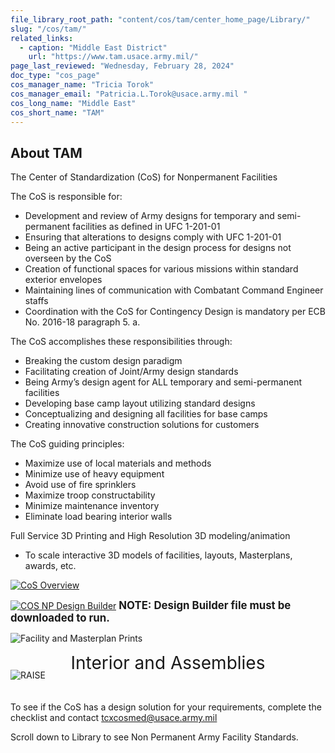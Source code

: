 ```yaml
---
file_library_root_path: "content/cos/tam/center_home_page/Library/"
slug: "/cos/tam/"
related_links:
  - caption: "Middle East District"
    url: "https://www.tam.usace.army.mil/"
page_last_reviewed: "Wednesday, February 28, 2024"
doc_type: "cos_page"
cos_manager_name: "Tricia Torok"
cos_manager_email: "Patricia.L.Torok@usace.army.mil "
cos_long_name: "Middle East"
cos_short_name: "TAM"
---
```


## About TAM

The Center of Standardization (CoS) for Nonpermanent Facilities

The CoS is responsible for:

- Development and review of Army designs for temporary and semi-permanent facilities as defined in UFC 1-201-01
- Ensuring that alterations to designs comply with UFC 1-201-01
- Being an active participant in the design process for designs not overseen by the CoS
- Creation of functional spaces for various missions within standard exterior envelopes
- Maintaining lines of communication with Combatant Command Engineer staffs
- Coordination with the CoS for Contingency Design is mandatory per ECB No. 2016-18 paragraph 5. a.

The CoS accomplishes these responsibilities through:

- Breaking the custom design paradigm
- Facilitating creation of Joint/Army design standards
- Being Army’s design agent for ALL temporary and semi-permanent facilities
- Developing base camp layout utilizing standard designs
- Conceptualizing and designing all facilities for base camps
- Creating innovative construction solutions for customers

The CoS guiding principles:

- Maximize use of local materials and methods
- Minimize use of heavy equipment
- Avoid use of fire sprinklers
- Maximize troop constructability
- Minimize maintenance inventory
- Eliminate load bearing interior walls

Full Service 3D Printing and High Resolution 3D modeling/animation

- To scale interactive 3D models of facilities, layouts, Masterplans, awards, etc.

[![CoS Overview](/admin/images/uploads/FY25_CoS_Facility_Overview.png)](https://rfpwizard.mrsi.erdc.dren.mil/MRSI/content/cos/tam/center_home_page/Library/FY25%20COS%20Facility%20Overview.pdf)

[![COS NP Design Builder](/admin/images/uploads/FY25_CoS_Design_Builder.png)](https://rfpwizard.mrsi.erdc.dren.mil/MRSI/content/cos/tam/center_home_page/Library/FY25CoS%20design%20Builder%20-%20must%20be%20downloaded%20-%2029JAN25.xlsx)
**<span style="font-size:larger;">NOTE: Design Builder file must be downloaded to run.</span>**

![Facility and Masterplan Prints](/admin/images/uploads/3d-facilities-and-masterplan-prints-TAM.png)

<div style="font-size:2em; text-align:center; font-weight:heavy; margin: 0; padding: 0; border:0;">Interior and Assemblies</div>
<div style="margin: 0; padding: 0; border:0; position: relative; top: -20px;">

![RAISE](/admin/images/uploads/raise-3d-models-TAM.png)

</div>

To see if the CoS has a design solution for your requirements, complete the checklist and contact tcxcosmed@usace.army.mil

Scroll down to Library to see Non Permanent Army Facility Standards.
